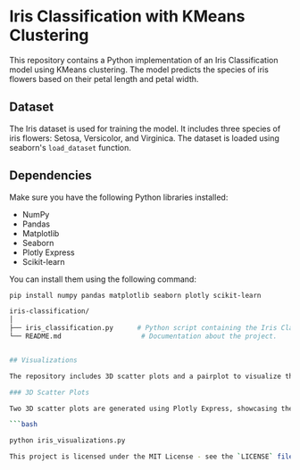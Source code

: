 # Iris Classification with KMeans Clustering

This repository contains a Python implementation of an Iris Classification model using KMeans clustering. The model predicts the species of iris flowers based on their petal length and petal width.

## Dataset

The Iris dataset is used for training the model. It includes three species of iris flowers: Setosa, Versicolor, and Virginica. The dataset is loaded using seaborn's `load_dataset` function.

## Dependencies

Make sure you have the following Python libraries installed:

- NumPy
- Pandas
- Matplotlib
- Seaborn
- Plotly Express
- Scikit-learn

You can install them using the following command:

```bash
pip install numpy pandas matplotlib seaborn plotly scikit-learn

iris-classification/
│
├── iris_classification.py      # Python script containing the Iris Classification model and user input prediction.
└── README.md                    # Documentation about the project.


## Visualizations

The repository includes 3D scatter plots and a pairplot to visualize the distribution of iris flowers based on their features.

### 3D Scatter Plots

Two 3D scatter plots are generated using Plotly Express, showcasing the distribution of iris flowers based on petal length, petal width, sepal length, and sepal width.

```bash

python iris_visualizations.py

This project is licensed under the MIT License - see the `LICENSE` file  for details.
